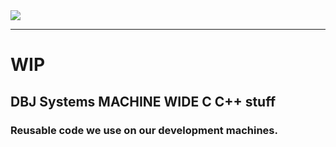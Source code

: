 <img src="https://encrypted-tbn0.gstatic.com/images?q=tbn:ANd9GcTXIfzHn9LP8zWAtsLgRQSAfI0oKI86tQUE4g&usqp=CAU" />

---

# WIP

## DBJ Systems MACHINE WIDE C C++ stuff

### Reusable code we use on our development machines. 
